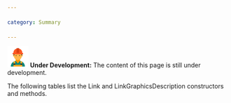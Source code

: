 ```yaml
---

category: Summary

---
```


![Under Construction](/resources/images/worker-male-48.png) **Under Development:** The content of this page is still under development.

The following tables list the Link and LinkGraphicsDescription constructors and methods.
 
 

